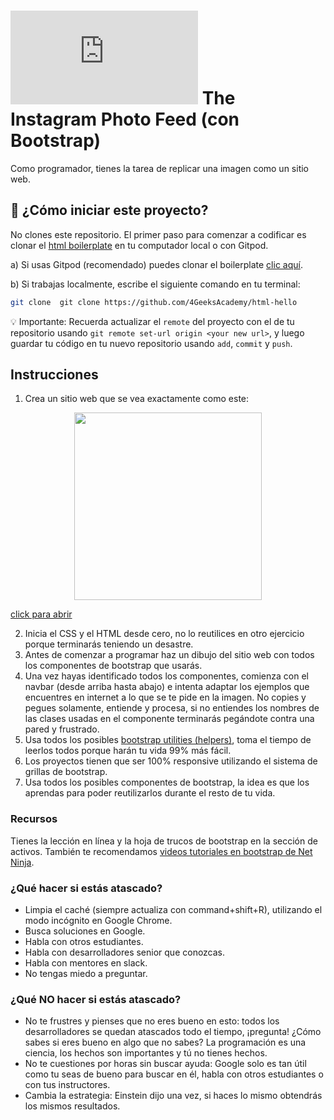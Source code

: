 # ![alt text](https://assets.breatheco.de/apis/img/images.php?blob&random&cat=icon&tags=breathecode,32) The Instagram Photo Feed (con Bootstrap)

Como programador, tienes la tarea de replicar una imagen como un sitio web.

## 🌱  ¿Cómo iniciar este proyecto?

No clones este repositorio. El primer paso para comenzar a codificar es clonar el [html boilerplate](https://github.com/4GeeksAcademy/html-hello) en tu computador local o con Gitpod.

a) Si usas Gitpod (recomendado) puedes clonar el boilerplate [clic aquí](https://github.com/4GeeksAcademy/html-hello).

b) Si trabajas localmente, escribe el siguiente comando en tu terminal: 
```sh
git clone  git clone https://github.com/4GeeksAcademy/html-hello
```
💡 Importante: Recuerda actualizar el `remote` del proyecto con el de tu repositorio usando `git remote set-url origin <your new url>`, y luego guardar tu código en tu nuevo repositorio usando `add`, `commit` y `push`.

## Instrucciones

1. Crea un sitio web que se vea exactamente como este:

<p align="center">
<img height="300" src="https://github.com/breatheco-de/exercise-instagram-feed-bootstrap/blob/master/preview.gif?raw=true" />

[click para abrir](https://github.com/breatheco-de/exercise-instagram-feed-bootstrap/blob/master/preview.gif?raw=true)
</p>

2. Inicia el CSS y el HTML desde cero, no lo reutilices en otro ejercicio porque terminarás teniendo un desastre.
3. Antes de comenzar a programar haz un dibujo del sitio web con todos los componentes de bootstrap que usarás.
4. Una vez hayas identificado todos los componentes, comienza con el navbar (desde arriba hasta abajo) e intenta adaptar los ejemplos que encuentres en internet a lo que se te pide en la imagen. No copies y pegues solamente, entiende y procesa, si no entiendes los nombres de las clases usadas en el componente terminarás pegándote contra una pared y frustrado.
5. Usa todos los posibles [bootstrap utilities (helpers)](https://getbootstrap.com/docs/4.1/utilities), toma el tiempo de leerlos todos porque harán tu vida 99% más fácil.
6. Los proyectos tienen que ser 100% responsive utilizando el sistema de grillas de bootstrap.
7. Usa todos los posibles componentes de bootstrap, la idea es que los aprendas para poder reutilizarlos durante el resto de tu vida.

### Recursos

Tienes la lección en línea y la hoja de trucos de bootstrap en la sección de activos. También te recomendamos [videos tutoriales en bootstrap de Net Ninja](https://www.youtube.com/watch?v=QAgrHLtG1Yk).

### ¿Qué hacer si estás atascado?

- Limpia el caché (siempre actualiza con command+shift+R), utilizando el modo incógnito en Google Chrome. 
- Busca soluciones en Google. 
- Habla con otros estudiantes. 
- Habla con desarrolladores senior que conozcas. 
- Habla con mentores en slack.
- No tengas miedo a preguntar. 

### ¿Qué **NO** hacer si estás atascado?

- No te frustres y pienses que no eres bueno en esto: todos los desarrolladores se quedan atascados todo el tiempo, ¡pregunta! ¿Cómo sabes si eres bueno en algo que no sabes? 
La programación es una ciencia, los hechos son importantes y tú no tienes hechos.
- No te cuestiones por horas sin buscar ayuda: Google solo es tan útil como tu seas de bueno para buscar en él, habla con otros estudiantes o con tus instructores.
- Cambia la estrategia: Einstein dijo una vez, si haces lo mismo obtendrás los mismos resultados.
